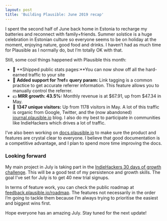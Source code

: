 ```yaml
---
layout: post
title: 'Building Plausible: June 2019 recap'
---
```


I spent the second half of June back home in Estonia to recharge my batteries and reconnect with family+friends. Summer solstice is a huge celebration in Estonian culture so everyone seems to be on holiday at the moment, enjoying nature, good food and drinks. I haven’t had as much time for Plausible as I normally do, but I’m totally OK with that.

Still, some cool things happened with Plausible this month:
* 🚀 **Shipped public stats pages:**You can now show off all the hard-earned traffic to your site
* 🚀 **Added support for ?ref= query param:** Link tagging is a common practice to get accurate referrer information. This feature allows you to manually control the referrer.
* 💵 **MRR growth: 43.5%:**  Monthly revenue is at $67.91, up from $47.34 in May.
* 👩 **1347 unique visitors:**  Up from 1178 visitors in May. A lot of this traffic is organic from Google, Twitter, and the (now abandoned) [journal.plausible.io](https://journal.plausible.io) blog.  I also do my best to participate in communities like IndieHackers which drives a lot of traffic.

I’ve also been working on [docs.plausible.io](https://docs.plausible.io) to make sure the product and features are crystal clear to everyone. I believe that good documentation is a competitive advantage, and I plan to spend more time improving the docs.

### Looking forward

My main project in July is taking part in the [IndieHackers 30 days of growth challenge](https://www.indiehackers.com/post/871a026ac6). This will be a good test of my persistence and growth skills. The goal I've set for July is to get 40 new trial signups.

In terms of feature work, you can check the public roadmap at [feedback.plausible.io/roadmap](https://feedback.plausible.io/roadmap). The features not necessarily in the order I’m going to tackle them because I’m always trying to prioritise the easiest and biggest wins first.

Hope everyone has an amazing July. Stay tuned for the next update!
